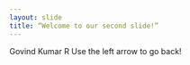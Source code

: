 ```yaml
---
layout: slide
title: “Welcome to our second slide!”
---
```

Govind Kumar R
Use the left arrow to go back!
